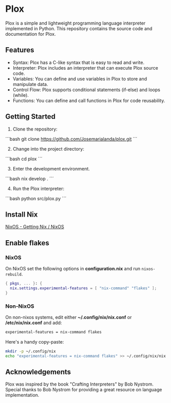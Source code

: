 # Plox

Plox is a simple and lightweight programming language interpreter implemented in Python. This repository contains the source code and documentation for Plox.

## Features
* Syntax: Plox has a C-like syntax that is easy to read and write.
* Interpreter: Plox includes an interpreter that can execute Plox source code.
* Variables: You can define and use variables in Plox to store and manipulate data.
* Control Flow: Plox supports conditional statements (if-else) and loops (while).
* Functions: You can define and call functions in Plox for code reusability.

## Getting Started

1. Clone the repository:

´´´bash
git clone https://github.com/Josemarialanda/plox.git
´´´

2. Change into the project directory:

´´´bash
cd plox
´´´

3. Enter the development environment.

´´´bash
nix develop .
´´´

4. Run the Plox interpreter:

´´´bash
python src/plox.py
´´´

## Install Nix

[NixOS - Getting Nix / NixOS](https://nixos.org/download.html#nix-install-linux)

## Enable flakes

### NixOS

On NixOS set the following options in **configuration.nix** and run `nixos-rebuild`.

```nix
{ pkgs, ... }: {
  nix.settings.experimental-features = [ "nix-command" "flakes" ];
}
```

### Non-NixOS

On non-nixos systems, edit either **~/.config/nix/nix.conf** or **/etc/nix/nix.conf** and add:

```bash
experimental-features = nix-command flakes
```

Here's a handy copy-paste:

```bash
mkdir -p ~/.config/nix
echo "experimental-features = nix-command flakes" >> ~/.config/nix/nix.conf
```


## Acknowledgements
Plox was inspired by the book "Crafting Interpreters" by Bob Nystrom. Special thanks to Bob Nystrom for providing a great resource on language implementation.
